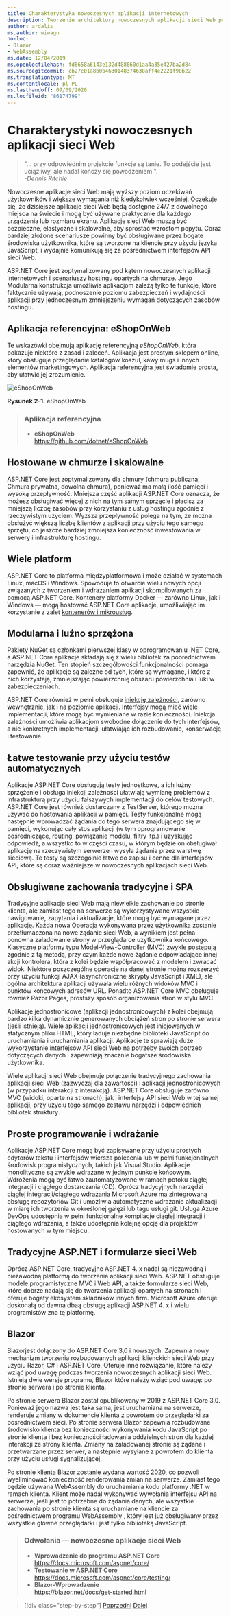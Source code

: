 ```yaml
---
title: Charakterystyka nowoczesnych aplikacji internetowych
description: Tworzenie architektury nowoczesnych aplikacji sieci Web przy użyciu ASP.NET Core i platformy Azure | Charakterystyki nowoczesnych aplikacji sieci Web
author: ardalis
ms.author: wiwagn
no-loc:
- Blazor
- WebAssembly
ms.date: 12/04/2019
ms.openlocfilehash: fd6658a6143e132d488660d1aa4a35e427ba2d84
ms.sourcegitcommit: cb27c01a8b0b4630148374638aff4e2221f90b22
ms.translationtype: MT
ms.contentlocale: pl-PL
ms.lasthandoff: 07/09/2020
ms.locfileid: "86174799"
---
```

# <a name="characteristics-of-modern-web-applications"></a>Charakterystyki nowoczesnych aplikacji sieci Web

> "… przy odpowiednim projekcie funkcje są tanie. To podejście jest uciążliwy, ale nadal kończy się powodzeniem ".  
> _\-Dennis Ritchie_

Nowoczesne aplikacje sieci Web mają wyższy poziom oczekiwań użytkowników i większe wymagania niż kiedykolwiek wcześniej. Oczekuje się, że dzisiejsze aplikacje sieci Web będą dostępne 24/7 z dowolnego miejsca na świecie i mogą być używane praktycznie dla każdego urządzenia lub rozmiaru ekranu. Aplikacje sieci Web muszą być bezpieczne, elastyczne i skalowalne, aby sprostać wzrostom popytu. Coraz bardziej złożone scenariusze powinny być obsługiwane przez bogate środowiska użytkownika, które są tworzone na kliencie przy użyciu języka JavaScript, i wydajnie komunikują się za pośrednictwem interfejsów API sieci Web.

ASP.NET Core jest zoptymalizowany pod kątem nowoczesnych aplikacji internetowych i scenariuszy hostingu opartych na chmurze. Jego Modularna konstrukcja umożliwia aplikacjom zależą tylko te funkcje, które faktycznie używają, podnoszenie poziomu zabezpieczeń i wydajności aplikacji przy jednoczesnym zmniejszeniu wymagań dotyczących zasobów hostingu.

## <a name="reference-application-eshoponweb"></a>Aplikacja referencyjna: eShopOnWeb

Te wskazówki obejmują aplikację referencyjną _eShopOnWeb_, która pokazuje niektóre z zasad i zaleceń. Aplikacja jest prostym sklepem online, który obsługuje przeglądanie katalogów koszul, kawy mugs i innych elementów marketingowych. Aplikacja referencyjna jest świadomie prosta, aby ułatwić jej zrozumienie.

![eShopOnWeb](./media/image2-1.png)

**Rysunek 2-1.** eShopOnWeb

> ### <a name="reference-application"></a>Aplikacja referencyjna
>
> - **eShopOnWeb**  
>   <https://github.com/dotnet/eShopOnWeb>

## <a name="cloud-hosted-and-scalable"></a>Hostowane w chmurze i skalowalne

ASP.NET Core jest zoptymalizowany dla chmury (chmura publiczna, Chmura prywatna, dowolna chmura), ponieważ ma małą ilość pamięci i wysoką przepływność. Mniejsza część aplikacji ASP.NET Core oznacza, że możesz obsługiwać więcej z nich na tym samym sprzęcie i płacisz za mniejszą liczbę zasobów przy korzystaniu z usług hostingu zgodnie z rzeczywistym użyciem. Wyższa przepływność polega na tym, że można obsłużyć większą liczbę klientów z aplikacji przy użyciu tego samego sprzętu, co jeszcze bardziej zmniejsza konieczność inwestowania w serwery i infrastrukturę hostingu.

## <a name="cross-platform"></a>Wiele platform

ASP.NET Core to platforma międzyplatformowa i może działać w systemach Linux, macOS i Windows. Spowoduje to otwarcie wielu nowych opcji związanych z tworzeniem i wdrażaniem aplikacji skompilowanych za pomocą ASP.NET Core. Kontenery platformy Docker — zarówno Linux, jak i Windows — mogą hostować ASP.NET Core aplikacje, umożliwiając im korzystanie z zalet [kontenerów i mikrousług](../microservices/index.md).

## <a name="modular-and-loosely-coupled"></a>Modularna i luźno sprzężona

Pakiety NuGet są członkami pierwszej klasy w oprogramowaniu .NET Core, a ASP.NET Core aplikacje składają się z wielu bibliotek za poorednictwem narzędzia NuGet. Ten stopień szczegółowości funkcjonalności pomaga zapewnić, że aplikacje są zależne od tych, które są wymagane, i które z nich korzystają, zmniejszając powierzchnię obszaru powierzchnia i luki w zabezpieczeniach.

ASP.NET Core również w pełni obsługuje [iniekcję zależności](https://deviq.com/dependency-injection/), zarówno wewnętrznie, jak i na poziomie aplikacji. Interfejsy mogą mieć wiele implementacji, które mogą być wymieniane w razie konieczności. Iniekcja zależności umożliwia aplikacjom swobodne dołączenie do tych interfejsów, a nie konkretnych implementacji, ułatwiając ich rozbudowanie, konserwację i testowanie.

## <a name="easily-tested-with-automated-tests"></a>Łatwe testowanie przy użyciu testów automatycznych

Aplikacje ASP.NET Core obsługują testy jednostkowe, a ich luźny sprzężenie i obsługa iniekcji zależności ułatwiają wymianę problemów z infrastrukturą przy użyciu fałszywych implementacji do celów testowych. ASP.NET Core jest również dostarczany z TestServer, którego można używać do hostowania aplikacji w pamięci. Testy funkcjonalne mogą następnie wprowadzać żądania do tego serwera znajdującego się w pamięci, wykonując cały stos aplikacji (w tym oprogramowanie pośredniczące, routing, powiązanie modelu, filtry itp.) i uzyskując odpowiedź, a wszystko to w części czasu, w którym będzie on obsługiwał aplikację na rzeczywistym serwerze i wysyła żądania przez warstwę sieciową. Te testy są szczególnie łatwe do zapisu i cenne dla interfejsów API, które są coraz ważniejsze w nowoczesnych aplikacjach sieci Web.

## <a name="traditional-and-spa-behaviors-supported"></a>Obsługiwane zachowania tradycyjne i SPA

Tradycyjne aplikacje sieci Web mają niewielkie zachowanie po stronie klienta, ale zamiast tego na serwerze są wykorzystywane wszystkie nawigowanie, zapytania i aktualizacje, które mogą być wymagane przez aplikację. Każda nowa Operacja wykonywana przez użytkownika zostanie przetłumaczona na nowe żądanie sieci Web, a wynikiem jest pełna ponowna załadowanie strony w przeglądarce użytkownika końcowego. Klasyczne platformy typu Model-View-Controller (MVC) zwykle postępują zgodnie z tą metodą, przy czym każde nowe żądanie odpowiadające innej akcji kontrolera, która z kolei będzie współpracować z modelem i zwracać widok. Niektóre poszczególne operacje na danej stronie można rozszerzyć przy użyciu funkcji AJAX (asynchroniczne skrypty JavaScript i XML), ale ogólna architektura aplikacji używała wielu różnych widoków MVC i punktów końcowych adresów URL. Ponadto ASP.NET Core MVC obsługuje również Razor Pages, prostszy sposób organizowania stron w stylu MVC.

Aplikacje jednostronicowe (aplikacji jednostronicowych) z kolei obejmują bardzo kilka dynamicznie generowanych obciążeń stron po stronie serwera (jeśli istnieją). Wiele aplikacji jednostronicowych jest inicjowanych w statycznym pliku HTML, który ładuje niezbędne biblioteki JavaScript do uruchamiania i uruchamiania aplikacji. Aplikacje te sprawiają duże wykorzystanie interfejsów API sieci Web na potrzeby swoich potrzeb dotyczących danych i zapewniają znacznie bogatsze środowiska użytkownika.

Wiele aplikacji sieci Web obejmuje połączenie tradycyjnego zachowania aplikacji sieci Web (zazwyczaj dla zawartości) i aplikacji jednostronicowych (w przypadku interakcji z interakcją). ASP.NET Core obsługuje zarówno MVC (widoki, oparte na stronach), jak i interfejsy API sieci Web w tej samej aplikacji, przy użyciu tego samego zestawu narzędzi i odpowiednich bibliotek struktury.

## <a name="simple-development-and-deployment"></a>Proste programowanie i wdrażanie

Aplikacje ASP.NET Core mogą być zapisywane przy użyciu prostych edytorów tekstu i interfejsów wiersza polecenia lub w pełni funkcjonalnych środowisk programistycznych, takich jak Visual Studio. Aplikacje monolityczne są zwykle wdrażane w jednym punkcie końcowym. Wdrożenia mogą być łatwo zautomatyzowane w ramach potoku ciągłej integracji i ciągłego dostarczania (CD). Oprócz tradycyjnych narzędzi ciągłej integracji/ciągłego wdrażania Microsoft Azure ma zintegrowaną obsługę repozytoriów Git i umożliwia automatyczne wdrażanie aktualizacji w miarę ich tworzenia w określonej gałęzi lub tagu usługi git. Usługa Azure DevOps udostępnia w pełni funkcjonalne kompilacje ciągłej integracji i ciągłego wdrażania, a także udostępnia kolejną opcję dla projektów hostowanych w tym miejscu.

## <a name="traditional-aspnet-and-web-forms"></a>Tradycyjne ASP.NET i formularze sieci Web

Oprócz ASP.NET Core, tradycyjne ASP.NET 4. x nadal są niezawodną i niezawodną platformą do tworzenia aplikacji sieci Web. ASP.NET obsługuje modele programistyczne MVC i Web API, a także formularze sieci Web, które dobrze nadają się do tworzenia aplikacji opartych na stronach i oferuje bogaty ekosystem składników innych firm. Microsoft Azure oferuje doskonałą od dawna dbaą obsługę aplikacji ASP.NET 4. x i wielu programistów zna tę platformę.

## Blazor

Blazorjest dołączony do ASP.NET Core 3,0 i nowszych. Zapewnia nowy mechanizm tworzenia rozbudowanych aplikacji klienckich sieci Web przy użyciu Razor, C# i ASP.NET Core. Oferuje inne rozwiązanie, które należy wziąć pod uwagę podczas tworzenia nowoczesnych aplikacji sieci Web. Istnieją dwie wersje programu, Blazor które należy wziąć pod uwagę: po stronie serwera i po stronie klienta.

Po stronie serwera Blazor został opublikowany w 2019 z ASP.NET Core 3,0. Ponieważ jego nazwa jest taka sama, jest uruchamiana na serwerze, renderuje zmiany w dokumencie klienta z powrotem do przeglądarki za pośrednictwem sieci. Po stronie serwera Blazor zapewnia rozbudowane środowisko klienta bez konieczności wykonywania kodu JavaScript po stronie klienta i bez konieczności ładowania oddzielnych stron dla każdej interakcji ze strony klienta. Zmiany na załadowanej stronie są żądane i przetwarzane przez serwer, a następnie wysyłane z powrotem do klienta przy użyciu usługi sygnalizującej.

Po stronie klienta Blazor zostanie wydana wartość 2020, co pozwoli wyeliminować konieczność renderowania zmian na serwerze. Zamiast tego będzie używana WebAssembly do uruchamiania kodu platformy .NET w ramach klienta. Klient może nadal wykonywać wywołania interfejsu API na serwerze, jeśli jest to potrzebne do żądania danych, ale wszystkie zachowania po stronie klienta są uruchamiane na kliencie za pośrednictwem programu WebAssembly , który jest już obsługiwany przez wszystkie główne przeglądarki i jest tylko biblioteką JavaScript.

> ### <a name="references--modern-web-applications"></a>Odwołania — nowoczesne aplikacje sieci Web
>
> - **Wprowadzenie do programu ASP.NET Core**  
>   <https://docs.microsoft.com/aspnet/core/>
> - **Testowanie w ASP.NET Core**  
>   <https://docs.microsoft.com/aspnet/core/testing/>
> - **Blazor-Wprowadzenie**  
>   <https://blazor.net/docs/get-started.html>

>[!div class="step-by-step"]
>[Poprzedni](index.md) 
> [Dalej](choose-between-traditional-web-and-single-page-apps.md)

